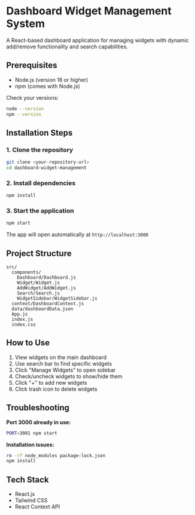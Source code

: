 # Dashboard Widget Management System

A React-based dashboard application for managing widgets with dynamic add/remove functionality and search capabilities.

## Prerequisites

- Node.js (version 16 or higher)
- npm (comes with Node.js)

Check your versions:
```bash
node --version
npm --version
```

## Installation Steps

### 1. Clone the repository
```bash
git clone <your-repository-url>
cd dashboard-widget-management
```

### 2. Install dependencies
```bash
npm install
```

### 3. Start the application
```bash
npm start
```

The app will open automatically at `http://localhost:3000`

## Project Structure

```
src/
  components/
    Dashboard/Dashboard.js
    Widget/Widget.js
    AddWidget/AddWidget.js
    Search/Search.js
    WidgetSidebar/WidgetSidebar.js
  context/DashboardContext.js
  data/dashboardData.json
  App.js
  index.js
  index.css
```

## How to Use

1. View widgets on the main dashboard
2. Use search bar to find specific widgets
3. Click "Manage Widgets" to open sidebar
4. Check/uncheck widgets to show/hide them
5. Click "+" to add new widgets
6. Click trash icon to delete widgets

## Troubleshooting

**Port 3000 already in use:**
```bash
PORT=3001 npm start
```

**Installation issues:**
```bash
rm -rf node_modules package-lock.json
npm install
```

## Tech Stack

- React.js
- Tailwind CSS
- React Context API